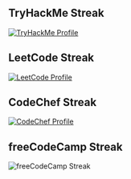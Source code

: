 ## TryHackMe Streak
[![TryHackMe Profile](https://img.shields.io/badge/TryHackMe-yogaakash1212-brightgreen)](https://tryhackme.com/p/yogaakash1212)

## LeetCode Streak
[![LeetCode Profile](https://img.shields.io/badge/LeetCode-BqC1LZh7fq-brightgreen)](https://leetcode.com/u/BqC1LZh7fq/)

## CodeChef Streak
[![CodeChef Profile](https://img.shields.io/badge/CodeChef-yogaakash1230-brightgreen)](https://www.codechef.com/users/yogaakash1230)


## freeCodeCamp Streak
![freeCodeCamp Streak](https://freecodecamp-stats.vercel.app/api/streak?username=your_freecodecamp_username&theme=dark&hide_border=false)
